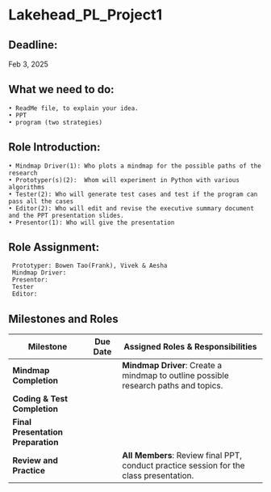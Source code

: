 # Lakehead_PL_Project1

## Deadline:
Feb 3, 2025

## What we need to do:
	• ReadMe file, to explain your idea.
	• PPT
  	• program (two strategies)
 
	

## Role Introduction:
	• Mindmap Driver(1): Who plots a mindmap for the possible paths of the research
	• Prototyper(s)(2):  Whom will experiment in Python with various algorithms
	• Tester(2): Who will generate test cases and test if the program can pass all the cases
	• Editor(2): Who will edit and revise the executive summary document and the PPT presentation slides.
  	• Presentor(1): Who will give the presentation

 ## Role Assignment:
	 Prototyper: Bowen Tao(Frank), Vivek & Aesha
	 Mindmap Driver:
	 Presentor:
   	 Tester
	 Editor: 



## Milestones and Roles

| **Milestone**                   | **Due Date**     | **Assigned Roles & Responsibilities**                                                                 |
|---------------------------------|------------------|------------------------------------------------------------------------------------------------------|
| **Mindmap Completion**          |                  | **Mindmap Driver**: Create a mindmap to outline possible research paths and topics.   |
| **Coding & Test Completion**    |                  |  |
| **Final Presentation Preparation** |               |  |
| **Review and Practice**         |                  | **All Members**: Review final PPT, conduct practice session for the class presentation.             |
